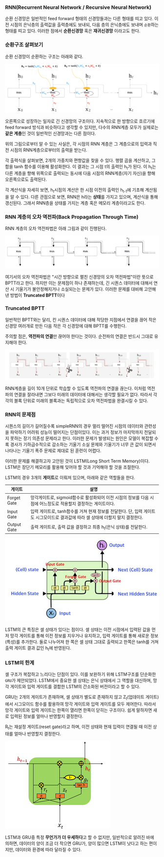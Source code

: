 ### RNN(Recurrent Neural Network / Recursive Neural Network)
순환 신경망은 일반적인 feed forward 형태의 신경망들과는 다른 형태를 띠고 있다. 이전 시점의 은닉층의 출력값을 출력층에도 보내되, 다음 층의 은닉층에도 보내며 `순환`하는 형태를 띠고 있다. 이러한 점에서 **순환신경망** 혹은 **재귀신경망** 이라고도 한다.

### 순환구조 살펴보기
순환 신경망이 순환하는 구조는 아래와 같다.

![screensh](../../screenshots/rnn.png)

오른쪽으로 성장하는 일자로 긴 신경망의 구조이다. 지속적으로 한 방향으로 흐르기에 feed forward 방식과 비슷하다고 생각할 수 있지만, 다수의 RNN계층 모두가 실제로는 **같은 계층**인 것이 일반적인 신경망과는 다른 점이다.

위의 그림으로부터 알 수 있는 사실은, 각 시점의 RNN 계층은 그 계층으로의 입력과 직전 시점의 RNN계층으로부터의 출력을 받는다.

각 출력식을 살펴보면, 2개의 가중치와 편향값을 찾을 수 있다. 행렬 곱을 계산하고, 그 합을 tanh 함수를 이용해 활성화한다. 이 결과는 그 시점 t의 출력인 h<sub>t</sub>가 된다. 이 h<sub>t</sub>는 다른 계층을 향해 위쪽으로 출력되는 동시에 다음 시점의 RNN계층(자기 자신)을 향해 오른쪽으로도 출력된다.

각 계산식을 자세히 보면, h<sub>t</sub>시점의 계산은 한 시점 이전의 출력인 h<sub>t-1</sub>에 기초해 계산됨을 알 수 있다. 다른 관점으로 보면, RNN은 h라는 **상태**를 가지고 있으며, 계산식을 통해 갱신된다. 그래서 RNN층을 상태를 가지는 계층 혹은 메모리 계층이라고도 한다.

### RNN 계층의 오차 역전파(Back Propagation Through Time)
RNN 계층의 오차 역전파법은 아래 그림과 같이 진행된다.

![screensh](../../screenshots/bptt.png)

여기서의 오차 역전파법은 "시간 방향으로 펼친 신경망의 오차 역전파법"이란 뜻으로 BPTT라고 한다. 하지만 이는 문제점이 하나 존재하는데, 긴 시퀀스 데이터에 대해서 연산 시 기울기가 불안정해지거나 소실되는는 문제가 있다. 이러한 문제를 대비해 고안해낸 방법이 **Truncated BPTT**이다

### Truncated BPTT
일반적인 BPTT와는 달리, 킨 시퀀스 데이터에 대해 적당한 지점에서 연결을 끊어 작은 신경망 여러개로 만든 다음 작은 각 신경망에 대해 BPTT를 수행한다.

주의할 점은, **역전파의 연결**만 끊어야 한다는 것이다. 순전파의 연결은 반드시 그대로 유지해야 한다.

![screensh](../../screenshots/truncated%20bptt.png)

RNN계층을 길이 10개 단위로 학습할 수 있도록 역전파의 연결을 끊는다. 이처럼 역전파의 연결을 잘라내면 그보다 미래의 데이터에 대해서는 생각할 필요가 없다. 따라서 각각의 블록 단위로 미래의 블록과는 독립적으로 오차 역전파법을 완결시킬 수 있다.

### RNN의 문제점
시퀀스의 길이가 길어질수록 simpleRNN의 경우 멀리 떨어진 시점의 데이터와 관련성을 파악하기 어려워 성능이 떨어지는 단점이있다. 이는 과거 정보가 마지막까지 전달되지 못하는 장기 의존성 문제라고 한다. 이러한 문제가 발생되는 원인은 모델이 복잡할 수록 경사가 기하급수적으로 감소하는 기울기 소실 문제와 기울기가 너무 큰 값이 되면서 나타나는 기울기 폭주 문제로 제대로 된 훈련이 어렵다. 

이러한 문제를 해결하고자 고안된 것이 LSTM(Long Short Term Memory)이다. LSTM은 장단기 메모리를 활용해 잊어야 할 것과 기억해야 할 것을 조절한다.

LSTM의 경우 3개의 **게이트**로 이뤄져 있으며, 아래와 같은 역할들을 한다.

|게이트|설명|
|---|---|
|Forget Gate|망각게이트로, sigmoid함수로 활성화되어 이전 시점의 정보를 다음 시점에 어느정도로 적용할지 결정하는 게이트이다.|
|Input Gate|입력 게이트로, tanh함수를 거쳐 현재 정보를 전달한다. 단, 입력 게이트도 시그모이드로 결과값에 따라 셀 상태에 더할지 말지 결정한다.|
|Output Gate|출력 게이트로, 출력 값을 결정하고 최종 h<sub>t</sub>(은닉 상태)를 전달한다.|

![screensh](../../screenshots/LSTM.jpg)

LSTM의 큰 특징은 셀 상태가 있다는 점이다. 셀 상태는 이전 시점에서 입력된 값을 먼저 망각 게이트를 통해 이전 정보를 지우거나 유지하고, 입력 게이트를 통해 새로운 정보(특성)를 추가한다. 둘로 나누어져 한 쪽은 셀 상태 그대로 출력되고 한쪽은 tanh를 거쳐 출력 게이트 결과 값인 h<sub>t</sub>에 반영된다.

### LSTM의 한계
셀 구조가 복잡하고 느리다는 단점이 있다. 이를 보완하기 위해 LSTM구조를 단순화한 `GRU`가 제안되었다. LSTM에서 중요한 셀 상태는 은닉 상태에서 그 역할을 대신하며, 망각 게이트와 입력 게이트를 결합한 LSTM의 간소화된 버전이라고 할 수 있다.

GRU는 2개의 게이트가 존재하며, 셀 상태가 별도로 존재하지 않고 Z<sub>t</sub>(업데이트 게이트)에서 시그모이드 함수를 활용하여 망각 게이트와 입력 게이트를 모두 제어한다. 따라서 망각 게이트와 입력 게이트는 한쪽이 열리면 한쪽이 닫히는 구조이다. 쉽게 말하자면 새로 입력된 정보를 얼마나 반영할지 결정한다. 

R<sub>t</sub>는 재설정 게이트(reset gate)라고 하며, 이전 상태와 현재 입력이 연결될 때 이전 상태를 얼마나 반영할지 결정한다.

![screensh](../../screenshots/gru.png)

LSTM과 GRU중 특정 **무언가가 더 우세하다**고 할 수 없지만, 일반적으로 알려진 바에 의하면, 데이터의 양이 조금 더 작으면 GRU가, 양이 많으면 LSTM이 낫다고 하는 편이지만, 데이터와 환경에 따라 달라질 수 있다.